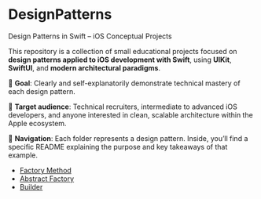 # DesignPatterns
 Design Patterns in Swift – iOS Conceptual Projects

This repository is a collection of small educational projects focused on **design patterns applied to iOS development with Swift**, using **UIKit**, **SwiftUI**, and **modern architectural paradigms**.

🎯 **Goal**: Clearly and self-explanatorily demonstrate technical mastery of each design pattern.

👤 **Target audience**: Technical recruiters, intermediate to advanced iOS developers, and anyone interested in clean, scalable architecture within the Apple ecosystem.

📂 **Navigation**: Each folder represents a design pattern. Inside, you’ll find a specific README explaining the purpose and key takeaways of that example.

- [Factory Method](CreationalPatterns/FactoryMethod)
- [Abstract Factory](CreationalPatterns/AbstractFactory)
- [Builder](CreationalPatterns/Builder)
